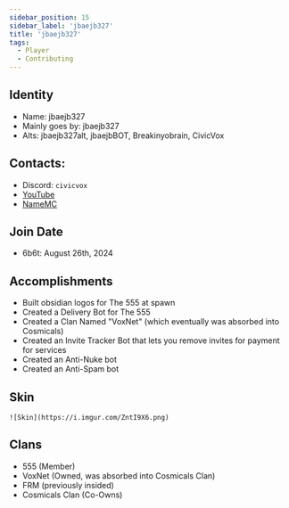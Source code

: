 ```yaml
---
sidebar_position: 15
sidebar_label: 'jbaejb327'
title: 'jbaejb327'
tags:
  - Player
  - Contributing
---
```



## Identity
* Name: jbaejb327
* Mainly goes by: jbaejb327
* Alts: jbaejb327alt, jbaejbBOT, Breakinyobrain, CivicVox

## Contacts:
* Discord: `civicvox`
* [YouTube](https://www.youtube.com/channel/@civicvox/)
* [NameMC](https://skinmc.net/profile/jbaejb327.1)

## Join Date
* 6b6t: August 26th, 2024

## Accomplishments
* Built obsidian logos for The 555 at spawn
* Created a Delivery Bot for The 555
* Created a Clan Named "VoxNet" (which eventually was absorbed into Cosmicals)
* Created an Invite Tracker Bot that lets you remove invites for payment for services
* Created an Anti-Nuke bot
* Created an Anti-Spam bot

## Skin
`![Skin](https://i.imgur.com/ZntI9X6.png)`

## Clans
- 555 (Member)
- VoxNet (Owned, was absorbed into Cosmicals Clan)
- FRM (previously insided)
- Cosmicals Clan (Co-Owns)
